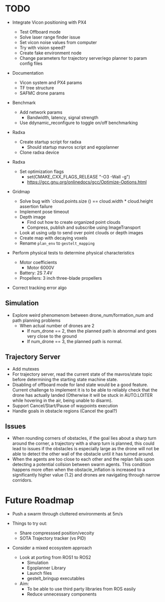# TODO
- Integrate Vicon positioning with PX4 
    - Test Offboard mode
    - Solve laser range finder issue
    - Set vicon noise values from computer
    - Try with vision speed?
    - Create fake environment node
    - Change parameters for trajectory server/ego planner to param config files

- Documentation
    - Vicon system and PX4 params
    - TF tree structure
    - SAFMC drone params

- Benchmark
    - Add network params 
        - Bandwidth, latency, signal strength
    - Use ddynamic_reconfigure to toggle on/off benchmarking

- Radxa 
    - Create startup script for radxa
        - Should startup mavros script and egoplanner
    - Clone radxa device

- Radxa
    - Set optimization flags
        - set(CMAKE_CXX_FLAGS_RELEASE "-O3 -Wall -g")
        - https://gcc.gnu.org/onlinedocs/gcc/Optimize-Options.html

- Gridmap
    - Solve bug with `cloud.points.size () == cloud.width * cloud.height assertion failure
    - Implement pose timeout
    - Depth image
        - Find out how to create organized point clouds
        - Compress, publish and subscribe using ImageTransport
    - Look at using udp to send over point clouds or depth images
    - Create map with decaying voxels
    - Rename `plan_env` to `gestelt_mapping`

- Perform physical tests to determine physical characteristics
    - Motor coefficients
        - Motor 6000V
    - Battery: 2S 7.4V
    - Propellers: 3 inch three-blade propellers
- Correct tracking error algo

## Simulation
- Explore weird phenomenom between drone_num/formation_num and path planning problems
    - When actual number of drones are 2 
        - If num_drone == 2, then the planned path is abnormal and goes very close to the ground
        - If num_drone == 3, the planned path is normal. 

## Trajectory Server
- Add mutexes
- For trajectory server, read the current state of the mavros/state topic before determining the starting state machine state.
- Disabling of offboard mode for land state would be a good feature. Current challenge to implement it is to be able to reliably check that the drone has actually landed (Otherwise it will be stuck in AUTO.LOITER while hovering in the air, being unable to disarm).
- Support Cancel/Start/Pause of waypoints execution
- Handle goals in obstacle regions (Cancel the goal?)

## Issues
- When rounding corners of obstacles, if the goal lies about a sharp turn around the corner, a trajectory with a sharp turn is planned, this could lead to issues if the obstacles is especially large as the drone will not be able to detect the other wall of the obstacle until it has turned around. 
- When the agents are too close to each other and the replan fails upon detecting a potential collsion between swarm agents. This condition happens more often when the obstacle_inflation is increased to a significantly higher value (1.2) and drones are navigating through narrow corridors.


# Future Roadmap
- Push a swarm through cluttered environments at 5m/s
- Things to try out:
    - Share compresssed position/vecoity
    - SOTA Trajectory tracker (vs PID)

- Consider a mixed ecosystem approach
    - Look at porting from ROS1 to ROS2
        - Simulation
        - Egoplanner Library
        - Launch files
        - gestelt_bringup executables
    - Aim: 
        - To be able to use third party libraries from ROS easily
        - Reduce unnecessary components
